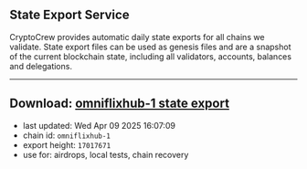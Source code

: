 ## State Export Service
CryptoCrew provides automatic daily state exports for all chains we validate. State export files can be used as genesis files and are a snapshot of the current blockchain state, including all validators, accounts, balances and delegations.

---
**Download: [omniflixhub-1 state export](https://dl-eu2.ccvalidators.com/SERVICE/omniflixhub/omniflixhub-1_export_17017671.json)**
---

- last updated: Wed Apr 09 2025 16:07:09
- chain id: `omniflixhub-1`
- export height: `17017671`
- use for: airdrops, local tests, chain recovery

